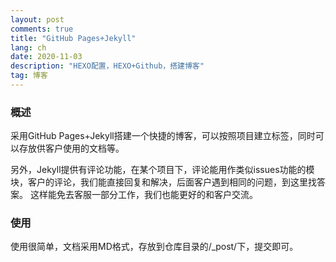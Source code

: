 ```yaml
---
layout: post
comments: true
title: "GitHub Pages+Jekyll"
lang: ch
date: 2020-11-03
description: "HEXO配置，HEXO+Github，搭建博客"
tag: 博客
---
```


### 概述
采用GitHub Pages+Jekyll搭建一个快捷的博客，可以按照项目建立标签，同时可以存放供客户使用的文档等。

另外，Jekyll提供有评论功能，在某个项目下，评论能用作类似issues功能的模块，客户的评论，我们能直接回复和解决，后面客户遇到相同的问题，到这里找答案。
这样能免去客服一部分工作，我们也能更好的和客户交流。


### 使用
使用很简单，文档采用MD格式，存放到仓库目录的/_post/下，提交即可。

